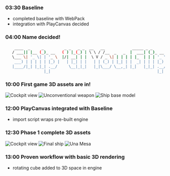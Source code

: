 ### 03:30 Baseline
- completed baseline with WebPack
- integration with PlayCanvas decided

### 04:00 Name decided!
```bash
    ____  _     _         _ _   _ _  __   __            _____ _ _       
   / ___|| |__ (_)_ __   ( ) |_(_) | \ \ / /__  _   _  |  ___| (_)_ __  
   \___ \| '_ \| | '_ \  |/| __| | |  \ V / _ \| | | | | |_  | | | '_ \ 
    ___) | | | | | |_) |   | |_| | |   | | (_) | |_| | |  _| | | | |_) |
   |____/|_| |_|_| .__/     \__|_|_|   |_|\___/ \__,_| |_|   |_|_| .__/ 
                 |_|                                               |_|    
```

### 10:00 First game 3D assets are in!
![Cockpit view](https://cloud.githubusercontent.com/assets/9714275/7215343/4a35a232-e5cb-11e4-9c9f-06d547506703.png)
![Unconventional weapon](https://cloud.githubusercontent.com/assets/9714275/7215341/4a327706-e5cb-11e4-8425-0a06a3e7dbf6.png)
![Ship base model](https://cloud.githubusercontent.com/assets/9714275/7215342/4a34bb10-e5cb-11e4-9732-1b0dedd9ee44.png)

### 12:00 PlayCanvas integrated with Baseline
- import script wraps pre-built engine

### 12:30 Phase 1 complete 3D assets
![Cockpit view](https://cloud.githubusercontent.com/assets/9714275/7215766/2312e5cc-e5dd-11e4-8d3d-4c3eca6455c3.png)
![Final ship](https://cloud.githubusercontent.com/assets/9714275/7215768/2313a55c-e5dd-11e4-94bf-83daf1eaa760.png)
![Una Mesa](https://cloud.githubusercontent.com/assets/9714275/7215767/2313723a-e5dd-11e4-9527-bfc64173bfd6.png)

### 13:00 Proven workflow with basic 3D rendering
- rotating cube added to 3D space in engine
